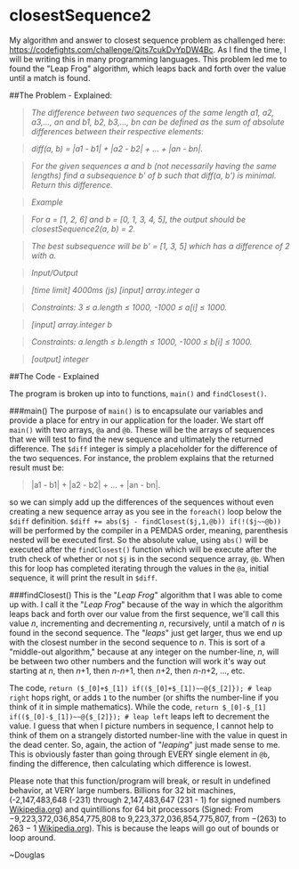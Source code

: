 # closestSequence2
My algorithm and answer to closest sequence problem as challenged here: https://codefights.com/challenge/Qjts7cukDvYpDW4Bc. As I find the time, I will be writing this in many programming languages. This problem led me to found the "Leap Frog" algorithm, which leaps back and forth over the value until a match is found.

##The Problem - Explained:

>_The difference between two sequences of the same length a1, a2, a3,..., an and b1, b2, b3,..., bn can be defined as the sum of absolute differences between their respective elements:_

>_diff(a, b) = |a1 - b1| + |a2 - b2| + ... + |an - bn|._

>_For the given sequences a and b (not necessarily having the same lengths) find a subsequence b' of b such that diff(a, b') is minimal. Return this difference._

>_Example_

>_For a = [1, 2, 6] and b = [0, 1, 3, 4, 5], the output should be
closestSequence2(a, b) = 2._

>_The best subsequence will be b' = [1, 3, 5] which has a difference of 2 with a._

>_Input/Output_

>_[time limit] 4000ms (js)
[input] array.integer a_

>_Constraints:
3 ≤ a.length ≤ 1000,
-1000 ≤ a[i] ≤ 1000._

>_[input] array.integer b_

>_Constraints:
a.length ≤ b.length ≤ 1000,
-1000 ≤ b[i] ≤ 1000._

>_[output] integer_

##The Code - Explained

The program is broken up into to functions, `main()` and `findClosest()`.

###main()
The purpose of `main()` is to encapsulate our variables and provide a place for entry in our application for the loader. We start off `main()` with two arrays, `@a` and `@b`. These will be the arrays of sequences that we will test to find the new sequence and ultimately the returned difference. The `$diff` integer is simply a placeholder for the difference of the two sequences. For instance, the problem explains that the returned result must be:

>|a1 - b1| + |a2 - b2| + ... + |an - bn|.

so we can simply add up the differences of the sequences without even creating a new sequence array as you see in the `foreach()` loop below the `$diff` definition. `$diff += abs($j - findClosest($j,1,@b)) if(!($j~~@b))` will be performed by the compiler in a PEMDAS order, meaning, parenthesis nested will be executed first. So the absolute value, using `abs()` will be executed after the `findClosest()` function which will be execute after the truth check of whether or not `$j` is in the second sequence array, `@b`. When this for loop has completed iterating through the values in the `@a`, initial sequence, it will print the result in `$diff`.

###findClosest()
This is the "*Leap Frog*" algorithm that I was able to come up with. I call it the "*Leap Frog*" because of the way in which the algorithm leaps back and forth over our value from the first sequence, we'll call this value *n*, incrementing and decrementing *n*, recursively, until a match of *n* is found in the second sequence. The "*leaps*" just get larger, thus we end up with the closest number in the second sequence to *n*. This is sort of a "middle-out algorithm," because at any integer on the number-line, *n*, will be between two other numbers and the function will work it's way out starting at *n*, then *n*+1, then *n*-*n*+1, then *n*+2, then *n*-*n*+2, ..., etc.

The code, `return ($_[0]+$_[1]) if(($_[0]+$_[1])~~@{$_[2]}); # leap right` hops right, or adds `1` to the number (or shifts the number-line if you think of it in simple mathematics). While the code, `return $_[0]-$_[1] if(($_[0]-$_[1])~~@{$_[2]}); # leap left` leaps left to decrement the value. I guess that when I picture numbers in sequence, I cannot help to think of them on a strangely distorted number-line with the value in quest in the dead center. So, again, the action of "*leaping*" just made sense to me. This is obviously faster than going through EVERY single element in `@b`, finding the difference, then calculating which difference is lowest.

Please note that this function/program will break, or result in undefined behavior, at VERY large numbers. Billions for 32 bit machines, (-2,147,483,648 (-231) through 2,147,483,647 (231 - 1) for signed numbers [Wikipedia.org](https://en.wikipedia.org/wiki/32-bit)) and quintillions for 64 bit processors (Signed: From −9,223,372,036,854,775,808 to 9,223,372,036,854,775,807, from −(263) to 263 − 1 [Wikipedia.org](https://en.wikipedia.org/wiki/Integer_(computer_science)#Common_integral_data_types)). This is because the leaps will go out of bounds or loop around.

~Douglas
